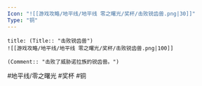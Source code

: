 ```yaml
---
Icon: "![[游戏攻略/地平线/地平线 零之曙光/奖杯/击败锐齿兽.png|30]]"
Type: "铜"
---
```

```ad-common-bronze-trophy
title: (Title:: "击败锐齿兽")
![[游戏攻略/地平线/地平线 零之曙光/奖杯/击败锐齿兽.png|100]]

(Comment:: "击败了威胁诺拉族的锐齿兽。")
```

#地平线/零之曙光 #奖杯 #铜
